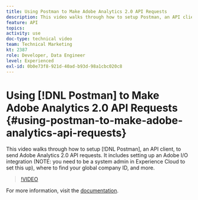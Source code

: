```yaml
---
title: Using Postman to Make Adobe Analytics 2.0 API Requests
description: This video walks through how to setup Postman, an API client, to send Adobe Analytics 2.0 API requests. It includes setting up an Adobe I/O integration (NOTE - you need to be a system admin in Experience Cloud to set this up), where to find your global company ID, and more.
feature: API
topics: 
activity: use
doc-type: technical video
team: Technical Marketing
kt: 2387
role: Developer, Data Engineer
level: Experienced
exl-id: 0b0e73f8-921d-40ad-b93d-98a1cbc020c8
---
```

# Using [!DNL Postman] to Make Adobe Analytics 2.0 API Requests {#using-postman-to-make-adobe-analytics-api-requests}

This video walks through how to setup [!DNL Postman], an API client, to send Adobe Analytics 2.0 API requests. It includes setting up an Adobe I/O integration (NOTE: you need to be a system admin in Experience Cloud to set this up), where to find your global company ID, and more.

>[!VIDEO](https://video.tv.adobe.com/v/25889/?quality=12&learn=on)

For more information, visit the [documentation](https://developer.adobe.com/analytics-apis/docs/2.0/guides/use-cases/postman/).
